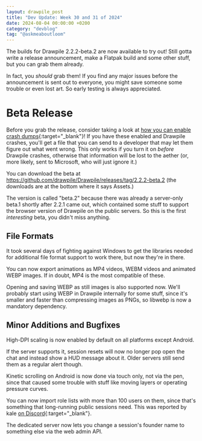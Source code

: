 ```yaml
---
layout: drawpile_post
title: "Dev Update: Week 30 and 31 of 2024"
date: 2024-08-04 00:00:00 +0200
category: "devblog"
tag: "@askmeaboutloom"
---
```


The builds for Drawpile 2.2.2-beta.2 are now available to try out! Still gotta write a release announcement, make a Flatpak build and some other stuff, but you can grab them already.

In fact, you *should* grab them! If you find any major issues before the announcement is sent out to everyone, you might save someone some trouble or even lost art. So early testing is always appreciated.

# Beta Release

Before you grab the release, consider taking a look at [how you can enable crash dumps](https://docs.drawpile.net/help/tech/crashdumps){:target="_blank"}! If you have these enabled and Drawpile crashes, you'll get a file that you can send to a developer that may let them figure out what went wrong. This only works if you turn it on *before* Drawpile crashes, otherwise that information will be lost to the aether (or, more likely, sent to Microsoft, who will just ignore it.)

You can download the beta at <https://github.com/drawpile/Drawpile/releases/tag/2.2.2-beta.2> (the downloads are at the bottom where it says Assets.)

The version is called "beta.2" because there was already a server-only beta.1 shortly after 2.2.1 came out, which contained some stuff to support the browser version of Drawpile on the public servers. So this is the first *interesting* beta, you didn't miss anything.

## File Formats

It took several days of fighting against Windows to get the libraries needed for additional file format support to work there, but now they're in there.

You can now export animations as MP4 videos, WEBM videos and animated WEBP images. If in doubt, MP4 is the most compatible of these.

Opening and saving WEBP as still images is also supported now. We'll probably start using WEBP in Drawpile internally for some stuff, since it's smaller and faster than compressing images as PNGs, so libwebp is now a mandatory dependency.

## Minor Additions and Bugfixes

High-DPI scaling is now enabled by default on all platforms except Android.

If the server supports it, session resets will now no longer pop open the chat and instead show a HUD message about it. Older servers still send them as a regular alert though.

Kinetic scrolling on Android is now done via touch only, not via the pen, since that caused some trouble with stuff like moving layers or operating pressure curves.

You can now import role lists with more than 100 users on them, since that's something that long-running public sessions need. This was reported by kale [on Discord](https://drawpile.net/discord/){:target="_blank"}.

The dedicated server now lets you change a session's founder name to something else via the web admin API.
